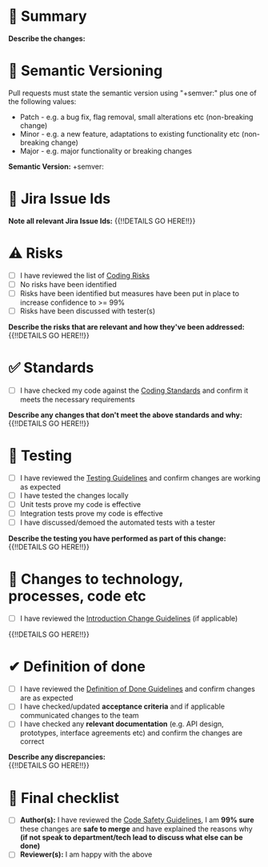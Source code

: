 # 💬 Summary
**Describe the changes:**

# 🔖 Semantic Versioning
Pull requests must state the semantic version using "+semver:" plus one of the following values:

- Patch - e.g. a bug fix, flag removal, small alterations etc (non-breaking change)
- Minor - e.g. a new feature, adaptations to existing functionality etc (non-breaking change)
- Major - e.g. major functionality or breaking changes 

**Semantic Version:** +semver: 

# 🔗 Jira Issue Ids
**Note all relevant Jira Issue Ids:** 
{{!!DETAILS GO HERE!!}}

# ⚠ Risks
- [ ] I have reviewed the list of [Coding Risks](https://tinyurl.com/yaq73adr)
- [ ] No risks have been identified 
- [ ] Risks have been identified but measures have been put in place to increase confidence to >= 99%  
- [ ] Risks have been discussed with tester(s)

**Describe the risks that are relevant and how they've been addressed:** 
{{!!DETAILS GO HERE!!}}

# ✅ Standards

- [ ] I have checked my code against the [Coding Standards](https://tinyurl.com/ybtpp2t7) and confirm it meets the necessary requirements

**Describe any changes that don't meet the above standards and why:** 
{{!!DETAILS GO HERE!!}}

# 🧪 Testing
- [ ] I have reviewed the [Testing Guidelines](https://tinyurl.com/yare9prg) and confirm changes are working as expected
- [ ] I have tested the changes locally
- [ ] Unit tests prove my code is effective
- [ ] Integration tests prove my code is effective
- [ ] I have discussed/demoed the automated tests with a tester

**Describe the testing you have performed as part of this change:** 
{{!!DETAILS GO HERE!!}}

# 📢 Changes to technology, processes, code etc
- [ ] I have reviewed the [Introduction Change Guidelines](https://tinyurl.com/ya33fxyw) (if applicable)

{{!!DETAILS GO HERE!!}}

# ✔ Definition of done
- [ ] I have reviewed the [Definition of Done Guidelines](https://tinyurl.com/ydx2k75h) and confirm changes are as expected
- [ ] I have checked/updated **acceptance criteria** and if applicable communicated changes to the team
- [ ] I have checked any **relevant documentation** (e.g. API design, prototypes, interface agreements etc) and confirm the changes are correct

**Describe any discrepancies:**  
{{!!DETAILS GO HERE!!}}

# 🏁 Final checklist
- [ ] **Author(s):** I have reviewed the [Code Safety Guidelines](https://tinyurl.com/y79wkekq), I am **99% sure** these changes are **safe to merge** and have explained the reasons why **(if not speak to department/tech lead to discuss what else can be done)**
- [ ] **Reviewer(s):** I am happy with the above